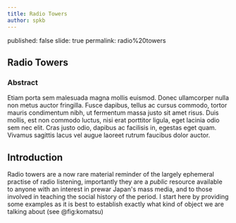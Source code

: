 ```yaml
---
title: Radio Towers
author: spkb
---
```

published: false
slide: true
permalink: radio%20towers

## Radio Towers
### Abstract
Etiam porta sem malesuada magna mollis euismod. Donec ullamcorper nulla non metus auctor fringilla. Fusce dapibus, tellus ac cursus commodo, tortor mauris condimentum nibh, ut fermentum massa justo sit amet risus. Duis mollis, est non commodo luctus, nisi erat porttitor ligula, eget lacinia odio sem nec elit. Cras justo odio, dapibus ac facilisis in, egestas eget quam. Vivamus sagittis lacus vel augue laoreet rutrum faucibus dolor auctor.
## Introduction
Radio towers are a now rare material reminder of the largely ephemeral practise of radio listening, importantly they are a _public_ resource available to anyone with an interest in prewar Japan's mass media, and to those involved in teaching the social history of the period. I start here by providing some examples as it is best to establish exactly what kind of object we are talking about (see @fig:komatsu)
##